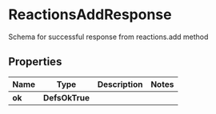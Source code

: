 

# ReactionsAddResponse

Schema for successful response from reactions.add method

## Properties

| Name | Type | Description | Notes |
|------------ | ------------- | ------------- | -------------|
|**ok** | **DefsOkTrue** |  |  |



